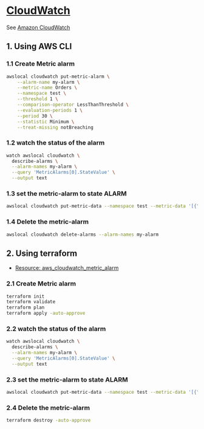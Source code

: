 # [CloudWatch](https://docs.localstack.cloud/user-guide/aws/cloudwatch/)

See [Amazon CloudWatch](https://docs.aws.amazon.com/AmazonCloudWatch/latest/monitoring/WhatIsCloudWatch.html)

## 1. Using AWS CLI

### 1.1 Create Metric alarm

```sh
awslocal cloudwatch put-metric-alarm \
    --alarm-name my-alarm \
    --metric-name Orders \
    --namespace test \
    --threshold 1 \
    --comparison-operator LessThanThreshold \
    --evaluation-periods 1 \
    --period 30 \
    --statistic Minimum \
    --treat-missing notBreaching
```

### 1.2 watch the status of the alarm

```sh
watch awslocal cloudwatch \
  describe-alarms \
  --alarm-names my-alarm \
  --query 'MetricAlarms[0].StateValue' \
  --output text
```

### 1.3 set the metric-alarm to state ALARM

```sh
awslocal cloudwatch put-metric-data --namespace test --metric-data '[{"MetricName": "Orders", "Value": -1}]'
```

### 1.4 Delete the metric-alarm

```sh
awslocal cloudwatch delete-alarms --alarm-names my-alarm
```

## 2. Using terraform

- [Resource: aws_cloudwatch_metric_alarm](https://registry.terraform.io/providers/hashicorp/aws/latest/docs/resources/cloudwatch_metric_alarm)

### 2.1 Create Metric alarm

```sh
terraform init
terraform validate
terraform plan
terraform apply -auto-approve
```

### 2.2 watch the status of the alarm

```sh
watch awslocal cloudwatch \
  describe-alarms \
  --alarm-names my-alarm \
  --query 'MetricAlarms[0].StateValue' \
  --output text
```

### 2.3 set the metric-alarm to state ALARM

```sh
awslocal cloudwatch put-metric-data --namespace test --metric-data '[{"MetricName": "Orders", "Value": -1}]'
```

### 2.4 Delete the metric-alarm

```sh
terraform destroy -auto-approve
```
